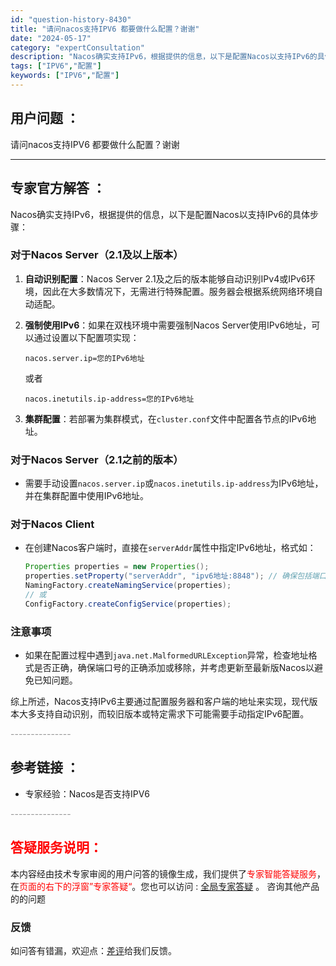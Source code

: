 ```yaml
---
id: "question-history-8430"
title: "请问nacos支持IPV6 都要做什么配置？谢谢"
date: "2024-05-17"
category: "expertConsultation"
description: "Nacos确实支持IPv6，根据提供的信息，以下是配置Nacos以支持IPv6的具体步骤：### 对于Nacos Server（2.1及以上版本）1. **自动识别配置**：Nacos Server 2.1及之后的版本能够自动识别IPv4或IPv6环境，因此在大多数情况下，无需进行特殊配置。服务器会"
tags: ["IPV6","配置"]
keywords: ["IPV6","配置"]
---
```


## 用户问题 ： 
 请问nacos支持IPV6 都要做什么配置？谢谢  

---------------
## 专家官方解答 ：

Nacos确实支持IPv6，根据提供的信息，以下是配置Nacos以支持IPv6的具体步骤：

### 对于Nacos Server（2.1及以上版本）
1. **自动识别配置**：Nacos Server 2.1及之后的版本能够自动识别IPv4或IPv6环境，因此在大多数情况下，无需进行特殊配置。服务器会根据系统网络环境自动适配。

2. **强制使用IPv6**：如果在双栈环境中需要强制Nacos Server使用IPv6地址，可以通过设置以下配置项实现：
   ```properties
   nacos.server.ip=您的IPv6地址
   ```
   或者
   ```properties
   nacos.inetutils.ip-address=您的IPv6地址
   ```
   
3. **集群配置**：若部署为集群模式，在`cluster.conf`文件中配置各节点的IPv6地址。

### 对于Nacos Server（2.1之前的版本）
- 需要手动设置`nacos.server.ip`或`nacos.inetutils.ip-address`为IPv6地址，并在集群配置中使用IPv6地址。

### 对于Nacos Client
- 在创建Nacos客户端时，直接在`serverAddr`属性中指定IPv6地址，格式如：
  ```java
  Properties properties = new Properties();
  properties.setProperty("serverAddr", "ipv6地址:8848"); // 确保包括端口号
  NamingFactory.createNamingService(properties);
  // 或
  ConfigFactory.createConfigService(properties);
  ```

### 注意事项
- 如果在配置过程中遇到`java.net.MalformedURLException`异常，检查地址格式是否正确，确保端口号的正确添加或移除，并考虑更新至最新版Nacos以避免已知问题。

综上所述，Nacos支持IPv6主要通过配置服务器和客户端的地址来实现，现代版本大多支持自动识别，而较旧版本或特定需求下可能需要手动指定IPv6配置。


<font color="#949494">---------------</font> 


## 参考链接 ：

* 专家经验：Nacos是否支持IPV6 


 <font color="#949494">---------------</font> 
 


## <font color="#FF0000">答疑服务说明：</font> 

本内容经由技术专家审阅的用户问答的镜像生成，我们提供了<font color="#FF0000">专家智能答疑服务</font>，在<font color="#FF0000">页面的右下的浮窗”专家答疑“</font>。您也可以访问 : [全局专家答疑](https://answer.opensource.alibaba.com/docs/intro) 。 咨询其他产品的的问题

### 反馈
如问答有错漏，欢迎点：[差评](https://ai.nacos.io/user/feedbackByEnhancerGradePOJOID?enhancerGradePOJOId=13651)给我们反馈。
